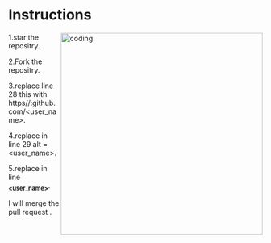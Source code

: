 # Instructions
<img align="right" alt="coding" width="400" src="https://user-images.githubusercontent.com/55389276/140866485-8fb1c876-9a8f-4d6a-98dc-08c4981eaf70.gif">

1.star the repositry.

2.Fork the repositry.

3.replace  line 28  this   with https//:github.com/<user_name>.

4.replace in line 29 alt = <user_name>.

5.replace in line <sub><b><user_name></b></sub>.

I will merge the pull request .
